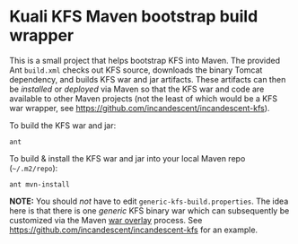 Kuali KFS Maven bootstrap build wrapper
=======================================

This is a small project that helps bootstrap KFS into Maven.  The provided Ant `build.xml` checks out KFS source, downloads the binary Tomcat dependency, and builds KFS war and jar artifacts.  These artifacts can then be *installed* or *deployed* via Maven so that the KFS war and code are available to other Maven projects (not the least of which would be a KFS war wrapper, see https://github.com/incandescent/incandescent-kfs).

To build the KFS war and jar:

    ant

To build & install the KFS war and jar into your local Maven repo (`~/.m2/repo`):

    ant mvn-install

**NOTE:** You should *not* have to edit `generic-kfs-build.properties`.  The idea here is that there is one *generic* KFS binary war which can subsequently be customized via the Maven [war overlay](http://maven.apache.org/plugins/maven-war-plugin/overlays.html) process.  See https://github.com/incandescent/incandescent-kfs for an example.
